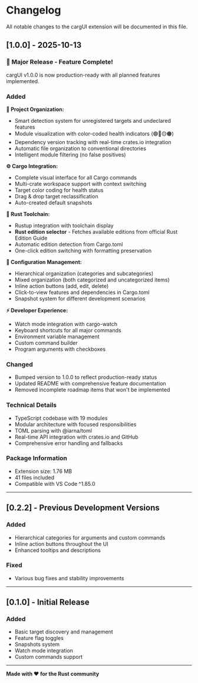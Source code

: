 # Changelog

All notable changes to the cargUI extension will be documented in this file.

## [1.0.0] - 2025-10-13

### 🎉 Major Release - Feature Complete!

cargUI v1.0.0 is now production-ready with all planned features implemented.

### Added

**🎨 Project Organization:**
- Smart detection system for unregistered targets and undeclared features
- Module visualization with color-coded health indicators (🟢🔵🟡🟠)
- Dependency version tracking with real-time crates.io integration
- Automatic file organization to conventional directories
- Intelligent module filtering (no false positives)

**⚙️ Cargo Integration:**
- Complete visual interface for all Cargo commands
- Multi-crate workspace support with context switching
- Target color coding for health status
- Drag & drop target reclassification
- Auto-created default snapshots

**🦀 Rust Toolchain:**
- Rustup integration with toolchain display
- **Rust edition selector** - Fetches available editions from official Rust Edition Guide
- Automatic edition detection from Cargo.toml
- One-click edition switching with formatting preservation

**🔧 Configuration Management:**
- Hierarchical organization (categories and subcategories)
- Mixed organization (both categorized and uncategorized items)
- Inline action buttons (add, edit, delete)
- Click-to-view features and dependencies in Cargo.toml
- Snapshot system for different development scenarios

**⚡ Developer Experience:**
- Watch mode integration with cargo-watch
- Keyboard shortcuts for all major commands
- Environment variable management
- Custom command builder
- Program arguments with checkboxes

### Changed
- Bumped version to 1.0.0 to reflect production-ready status
- Updated README with comprehensive feature documentation
- Removed incomplete roadmap items that won't be implemented

### Technical Details
- TypeScript codebase with 19 modules
- Modular architecture with focused responsibilities
- TOML parsing with @iarna/toml
- Real-time API integration with crates.io and GitHub
- Comprehensive error handling and fallbacks

### Package Information
- Extension size: 1.76 MB
- 41 files included
- Compatible with VS Code ^1.85.0

---

## [0.2.2] - Previous Development Versions

### Added
- Hierarchical categories for arguments and custom commands
- Inline action buttons throughout the UI
- Enhanced tooltips and descriptions

### Fixed
- Various bug fixes and stability improvements

---

## [0.1.0] - Initial Release

### Added
- Basic target discovery and management
- Feature flag toggles
- Snapshots system
- Watch mode integration
- Custom commands support

---

**Made with ❤️ for the Rust community**
